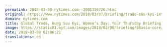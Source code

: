 ```yaml
---
permalink: 2018-03-08-nytimes.com--2001356726.html
original: https://www.nytimes.com/2018/03/07/briefing/trade-suu-kyi-international-womens-day.html?partner=rss&amp;emc=rss
domain: nytimes.com
title: Global Trade, Aung Suu Kyi, Women’s Day: Your Thursday Briefing
image: https://static01.nyt.com/images/2018/03/08/briefing/08asia-core/08asia-core-mediumThreeByTwo440.jpg
date: 2018-03-08 02:06:21
translations: en
---
```


